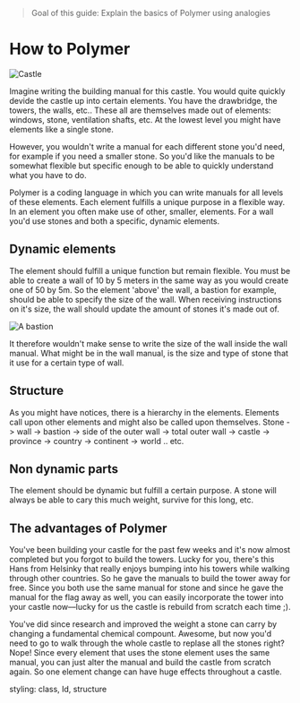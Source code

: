 > Goal of this guide: Explain the basics of Polymer using analogies

# How to Polymer

![Castle](https://upload.wikimedia.org/wikipedia/commons/a/a2/Inveraray_Castle,_Argyll_and_Bute,_Scotland-31May2010.jpg)

Imagine writing the building manual for this castle. You would quite quickly devide the castle up into certain elements. You have the drawbridge, the towers, the walls, etc.. These all are themselves made out of elements: windows, stone, ventilation shafts, etc. At the lowest level you might have elements like a single stone.

However, you wouldn't write a manual for each different stone you'd need, for example if you need a smaller stone. So you'd like the manuals to be somewhat flexible but specific enough to be able to quickly understand what you have to do.

Polymer is a coding language in which you can write manuals for all levels of these elements. Each element fulfills a unique purpose in a flexible way. In an element you often make use of other, smaller, elements. For a wall you'd use stones and both a specific, dynamic elements.

## Dynamic elements

The element should fulfill a unique function but remain flexible. You must be able to create a wall of 10 by 5 meters in the same way as you would create one of 50 by 5m. So the element 'above' the wall, a bastion for example, should be able to specify the size of the wall. When receiving instructions on it's size, the wall should update the amount of stones it's made out of.

![A bastion](https://upload.wikimedia.org/wikipedia/commons/thumb/c/c5/Bastion_%28PSF%29.jpg/440px-Bastion_%28PSF%29.jpg)

It therefore wouldn't make sense to write the size of the wall inside the wall manual. What might be in the wall manual, is the size and type of stone that it use for a certain type of wall.

## Structure

As you might have notices, there is a hierarchy in the elements. Elements call upon other elements and might also be called upon themselves. Stone -> wall -> bastion -> side of the outer wall -> total outer wall -> castle -> province -> country -> continent -> world .. etc.

## Non dynamic parts

The element should be dynamic but fulfill a certain purpose. A stone will always be able to cary this much weight, survive for this long, etc.


## The advantages of Polymer

You've been building your castle for the past few weeks and it's now almost completed but you forgot to build the towers. Lucky for you, there's this Hans from Helsinky that really enjoys bumping into his towers while walking through other countries. So he gave the manuals to build the tower away for free. Since you both use the same manual for stone and since he gave the manual for the flag away as well, you can easily incorporate the tower into your castle now––lucky for us the castle is rebuild from scratch each time ;).

You've did since research and improved the weight a stone can carry by changing a fundamental chemical compount. Awesome, but now you'd need to go to walk through the whole castle to replase all the stones right? Nope! Since every element that uses the stone element uses the same manual, you can just alter the manual and build the castle from scratch again. So one element change can have huge effects throughout a castle.




styling: class, Id, structure
